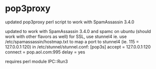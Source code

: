 pop3proxy
=========

updated pop3proxy perl script to work with SpamAssassin 3.4.0

updated to work with SpamAssassin 3.4.0 and spamc on ubuntu (should work with other flavors as well)
for SSL, use stunnel4
  ie.  use /etc/spamassassin/hostmap.txt to map a port to stunnel4 (ie.  115 = 127.0.0.1:120)
       in /etc/stunnel/stunnel.conf:
      	[pop3s]
        accept = 127.0.0.1:120
        connect = pop.aol.com:995
        delay = yes

requires perl module IPC::Run3
